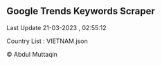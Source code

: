 

## Google Trends Keywords Scraper 
 
Last Update 21-03-2023 , 02:55:12

Country List :
VIETNAM.json



© Abdul Muttaqin 
